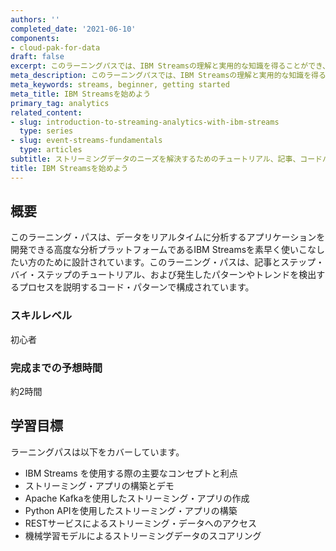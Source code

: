 ```yaml
---
authors: ''
completed_date: '2021-06-10'
components:
- cloud-pak-for-data
draft: false
excerpt: このラーニングパスでは、IBM Streamsの理解と実用的な知識を得ることができ、何千ものソースからのデータをリアルタイムに取り込み、相関させ、低レイテンシーの応答時間で継続的にデータを分析し、機械学習モデルをリアルタイムにスコアリングするアプリを作成することで、発生したパターンやトレンドを検出することができます。
meta_description: このラーニングパスでは、IBM Streamsの理解と実用的な知識を得ることができ、何千ものソースからのデータをリアルタイムに取り込み、相関させ、低レイテンシーの応答時間で継続的にデータを分析し、機械学習モデルをリアルタイムにスコアリングするアプリを作成することで、発生したパターンやトレンドを検出することができます。
meta_keywords: streams, beginner, getting started
meta_title: IBM Streamsを始めよう
primary_tag: analytics
related_content:
- slug: introduction-to-streaming-analytics-with-ibm-streams
  type: series
- slug: event-streams-fundamentals
  type: articles
subtitle: ストリーミングデータのニーズを解決するためのチュートリアル、記事、コードパターン
title: IBM Streamsを始めよう
---
```


## 概要

このラーニング・パスは、データをリアルタイムに分析するアプリケーションを開発できる高度な分析プラットフォームであるIBM Streamsを素早く使いこなしたい方のために設計されています。このラーニング・パスは、記事とステップ・バイ・ステップのチュートリアル、および発生したパターンやトレンドを検出するプロセスを説明するコード・パターンで構成されています。

### スキルレベル

初心者

### 完成までの予想時間

約2時間

## 学習目標

ラーニングパスは以下をカバーしています。

* IBM Streams を使用する際の主要なコンセプトと利点
* ストリーミング・アプリの構築とデモ
* Apache Kafkaを使用したストリーミング・アプリの作成
* Python APIを使用したストリーミング・アプリの構築
* RESTサービスによるストリーミング・データへのアクセス
* 機械学習モデルによるストリーミングデータのスコアリング
